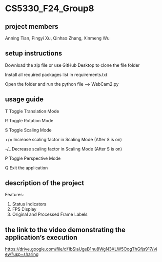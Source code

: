 # CS5330_F24_Group8

## project members

Anning Tian, Pingyi Xu, Qinhao Zhang, Xinmeng Wu

## setup instructions

Download the zip file or use GitHub Desktop to clone the file folder

Install all required packages list in requirements.txt

Open the folder and run the python file --> WebCam2.py

## usage guide

T	Toggle Translation Mode

R	Toggle Rotation Mode

S	Toggle Scaling Mode

+/=	Increase scaling factor in Scaling Mode (After S is on)

-/_	Decrease scaling factor in Scaling Mode (After S is on)

P	Toggle Perspective Mode

Q	Exit the application


## description of the project
Features:
1. Status Indicators
2. FPS Display
3. Original and Processed Frame Labels

## the link to the video demonstrating the application’s execution
https://drive.google.com/file/d/1bSiaUgeB1nu8WgN3XLW5OogThGfjs917/view?usp=sharing
